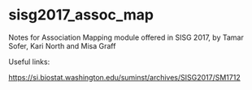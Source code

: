 # sisg2017_assoc_map
Notes for Association Mapping module offered in SISG 2017, by Tamar Sofer, Kari North and Misa Graff 

Useful links:

https://si.biostat.washington.edu/suminst/archives/SISG2017/SM1712



